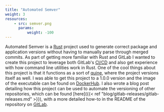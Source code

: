 ```yaml
---
title: "Automated Semver"
weight: 3
resources:
    - src: semver.png
      params:
          weight: -100
---
```


Automated Semver is a [Rust](https://www.rust-lang.org/) project used to generate correct package and application versions without
having to manually parse through merged commits. As part of getting more familiar with Rust and GitLab I wanted to create this project
to leverage both GitLab's [CI/CD](https://docs.gitlab.com/ee/ci/) and also get experience with how command line utilities work in Rust.
One of the cool things about this project is that it functions as a sort of [quine](https://en.wikipedia.org/wiki/Quine_(computing)),
where the project versions itself as well. I was able to get this project to a 1.0.0 version and the image of the executable can be found on
[DockerHub](https://hub.docker.com/r/skirkr/automated-semver). I also wrote a blog post detailing how this project can be used to
automate the versioning of other repositories, which can be found [here]({{< ref "blog/gitlab-releases/gitlab-releases.md" >}}), with a more detailed how-to
in the README of the repository on [GitLab](https://gitlab.com/scott-kirk/automated-semver).
